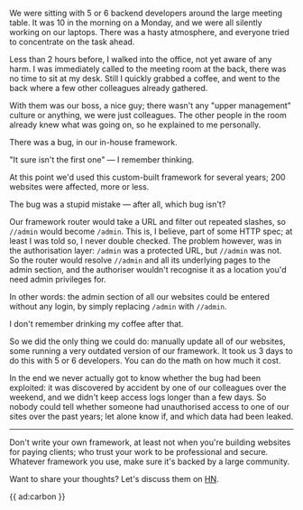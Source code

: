 We were sitting with 5 or 6 backend developers around the large meeting table. It was 10 in the morning on a Monday, and we were all silently working on our laptops. There was a hasty atmosphere, and everyone tried to concentrate on the task ahead.

Less than 2 hours before, I walked into the office, not yet aware of any harm. I was immediately called to the meeting room at the back, there was no time to sit at my desk. Still I quickly grabbed a coffee, and went to the back where a few other colleagues already gathered.

With them was our boss, a nice guy; there wasn't any "upper management" culture or anything, we were just colleagues. The other people in the room already knew what was going on, so he explained to me personally.

There was a bug, in our in-house framework. 

"It sure isn't the first one" — I remember thinking. 

At this point we'd used this custom-built framework for several years; 200 websites were affected, more or less.

The bug was a stupid mistake — after all, which bug isn't? 

Our framework router would take a URL and filter out repeated slashes, so `//admin` would become `/admin`. This is, I believe, part of some HTTP spec; at least I was told so, I never double checked. The problem however, was in the authorisation layer: `/admin` was a protected URL, but `//admin` was not. So the router would resolve `//admin` and all its underlying pages to the admin section, and the authoriser wouldn't recognise it as a location you'd need admin privileges for.

In other words: the admin section of all our websites could be entered without any login, by simply replacing `/admin` with `//admin`.

I don't remember drinking my coffee after that.

So we did the only thing we could do: manually update all of our websites, some running a very outdated version of our framework. It took us 3 days to do this with 5 or 6 developers. You can do the math on how much it cost.

In the end we never actually got to know whether the bug had been exploited: it was discovered by accident by one of our colleagues over the weekend, and we didn't keep access logs longer than a few days. So nobody could tell whether someone had unauthorised access to one of our sites over the past years; let alone know if, and which data had been leaked.

---

Don't write your own framework, at least not when you're building websites for paying clients; who trust your work to be professional and secure. Whatever framework you use, make sure it's backed by a large community.

Want to share your thoughts? Let's discuss them on [HN](*https://news.ycombinator.com/item?id=23508370).

{{ ad:carbon }}
